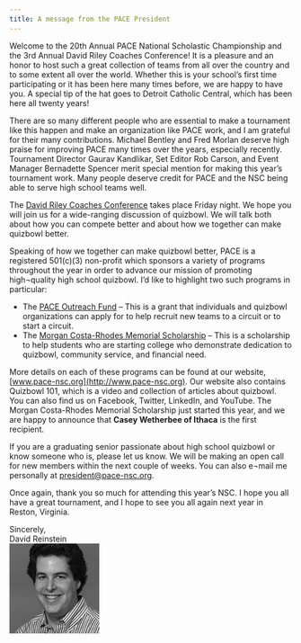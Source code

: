 ```yaml
---
title: A message from the PACE President
---
```


Welcome to the 20th Annual PACE National Scholastic Championship and the 3rd Annual David Riley Coaches Conference! It is a pleasure and an honor to host such a great collection of teams from all over the country and to some extent all over the world. Whether this is your school’s first time participating or it has been here many times before, we are happy to have you. A special tip of the hat goes to Detroit Catholic Central, which has been here all twenty years!

There are so many different people who are essential to make a tournament like this happen and make an organization like PACE work, and I am grateful for their many contributions. Michael Bentley and Fred Morlan deserve high praise for improving PACE many times over the years, especially recently. Tournament Director Gaurav Kandlikar, Set Editor Rob Carson, and Event Manager Bernadette Spencer merit special mention for making this year’s tournament work. Many
people deserve credit for PACE and the NSC being able to serve high school teams well.

The [David Riley Coaches Conference](http://www.pace-nsc.org/david-riley-coaches-conference/) takes place Friday night. We hope you will join us for a wide-ranging discussion of quizbowl. We will talk both about how you can compete better and about how we together can make quizbowl better.

Speaking of how we together can make quizbowl better, PACE is a registered 501(c)(3) non-profit which sponsors a variety of programs throughout the year in order to advance our mission of promoting high¬quality high school quizbowl. I’d like to highlight two such programs in particular:
- The [PACE Outreach Fund](http://www.pace-nsc.org/pace-outreach-fund-2016-17/) – This is a grant that individuals and quizbowl organizations can apply for to help recruit new teams to a circuit or to start a circuit.
- The [Morgan Costa-Rhodes Memorial Scholarship](http://www.pace-nsc.org/2017-morgan-costa-rhodes-memorial-scholarship-winner/) – This is a scholarship to help students who are starting college who demonstrate dedication to quizbowl, community service, and financial need.

More details on each of these programs can be found at our website, [www.pace-nsc.org](http://www.pace-nsc.org). Our website also contains Quizbowl 101, which is a video and collection of articles about quizbowl. You can also find us on Facebook, Twitter, LinkedIn, and YouTube. The Morgan Costa-Rhodes Memorial Scholarship just started this year, and we are happy to announce that **Casey Wetherbee of Ithaca** is the first recipient.

If you are a graduating senior passionate about high school quizbowl or know someone who is, please let us know. We will be making an open call for new members within the next couple of weeks. You can also e¬mail me personally at <president@pace-nsc.org>.

Once again, thank you so much for attending this year’s NSC. I hope you all have a great tournament, and I hope to see you all again next year in Reston, Virginia.

Sincerely,  
David Reinstein   
![](images/ReinsteinPicture.jpg)


